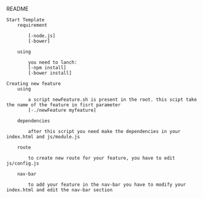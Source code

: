 README

	Start Template
		requirement

			[-node.js]
			[-bower]

		using

			you need to lanch:
			[-npm install]
			[-bower install]

	Creating new feature
		using

			a script newFeature.sh is present in the root. this scipt take the name of the feature in fisrt parameter
			[-./newFeature myfeature]

		dependencies

			after this script you need make the dependencies in your index.html and js/module.js

		route

			to create new route for your feature, you have to edit js/config.js

		nav-bar

			to add your feature in the nav-bar you have to modify your index.html and edit the nav-bar section
